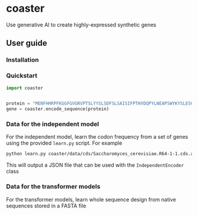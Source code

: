 # coaster

Use generative AI to create highly-expressed synthetic genes


## User guide 

### Installation 

### Quickstart 

```python 
import coaster 


protein = "MENFHHRPFKGGFGVGRVPTSLYYSLSDFSLSAISIFPTHYDQPYLNEAPSWYKYSLESGLVCLYLYLIYRWITRSF"
gene = coaster.encode_sequence(protein) 
```

### Data for the independent model

For the independent model, learn the codon frequency from a set of genes 
using the provided `learn.py` script. For example 

```bash 
python learn.py coaster/data/cds/Saccharomyces_cerevisiae.R64-1-1.cds.all.fa.gz	
```

This will output a JSON file that can be used with the `IndependentEncoder` class


### Data for the transformer models 

For the transformer models, learn whole sequence design from native sequences 
stored in a FASTA file 
